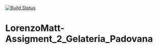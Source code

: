 [![Build Status](https://travis-ci.org/LorenzoMatterazzo/prova.svg?branch=main)](https://travis-ci.org/LorenzoMatterazzo/prova)
# LorenzoMatt-Assigment_2_Gelateria_Padovana
